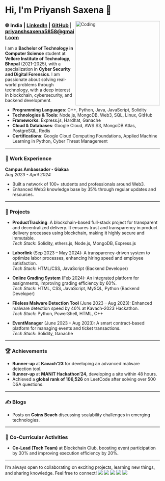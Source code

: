 # Hi, I'm Priyansh Saxena 👋

<img align="right" alt="Coding" width="275" src="https://i.giphy.com/media/v1.Y2lkPTc5MGI3NjExemU3ZTd3cGVkbTAyMzd1czdpd2MzZm42a3Yzd2F2b2t3b29kdjgyMCZlcD12MV9pbnRlcm5hbF9naWZfYnlfaWQmY3Q9Zw/yeE6B8nEKcTMWWvBzD/giphy.gif">


### 🌐 India | [LinkedIn](https://www.linkedin.com/in/priyansh08/) | [GitHub](https://github.com/Priyansh8888) | priyanshsaxena5858@gmail.com

I am a **Bachelor of Technology in Computer Science** student at **Vellore Institute of Technology, Bhopal** (2021-2025), with a specialization in **Cyber Security and Digital Forensics**. I am passionate about solving real-world problems through technology, with a deep interest in blockchain, cybersecurity, and backend development.

- **Programming Languages**: C++, Python, Java, JavaScript, Solidity
- **Technologies & Tools**: Node.js, MongoDB, Web3, SQL, Linux, GitHub
- **Frameworks**: Express.js, Hardhat, Ganache
- **Cloud & Databases**: Google Cloud, AWS S3, MongoDB Atlas, PostgreSQL, Redis
- **Certifications**: Google Cloud Computing Foundations, Applied Machine Learning in Python, Cyber Threat Management

---

### 💼 **Work Experience**
**Campus Ambassador - Giakaa**  
_Aug 2023 - April 2024_  
- Built a network of 100+ students and professionals around Web3.
- Enhanced Web3 knowledge base by 35% through regular updates and resources.

---

### 🚀 **Projects**
- **ProductTracking**: A blockchain-based full-stack project for transparent and decentralized delivery. It ensures trust and transparency in product delivery processes using blockchain, making it highly secure 
    and immutable.  
  _Tech Stack_: Solidity, ethers.js, Node.js, MongoDB, Express.js

- **Laborlink** (Sep 2023 – May 2024): A transparency-driven system to optimize labor processes, enhancing hiring speed and employee satisfaction.  
  _Tech Stack_: HTML/CSS, JavaScript (Backend Developer)

- **Online Grading System** (Feb 2024): An integrated platform for assignments, improving grading efficiency by 60%.  
  _Tech Stack_: HTML, CSS, JavaScript, MySQL, Python (Backend Developer)

- **Fileless Malware Detection Tool** (June 2023 – Aug 2023): Enhanced malware detection speed by 40% at Kavach-2023 Hackathon.  
  _Tech Stack_: Python, PowerShell, HTML, C++

- **EventManager** (June 2023 – Aug 2023): A smart contract-based platform for managing events and ticket transactions.  
  _Tech Stack_: Solidity, Ganache

---

### 🏆 **Achievements**
- **Runner-up** at **Kavach’23** for developing an advanced malware detection tool.
- **Runner-up** at **MANIT Hackathon’24**, developing a site within 48 hours.
- Achieved a **global rank of 106,526** on LeetCode after solving over 500 DSA questions.

---

### ✍️ **Blogs**
- Posts on **Coins Beach** discussing scalability challenges in emerging technologies.

---

### 🌱 **Co-Curricular Activities**
- **Co-Lead (Tech Team)** at Blockchain Club, boosting event participation by 30% and improving execution efficiency by 20%.

---

I’m always open to collaborating on exciting projects, learning new things, and sharing knowledge. Feel free to connect!
![](http://github-profile-summary-cards.vercel.app/api/cards/profile-details?username=Priyansh8888&theme=gotham)
![](http://github-profile-summary-cards.vercel.app/api/cards/repos-per-language?username=Priyansh8888&theme=gotham)
![](http://github-profile-summary-cards.vercel.app/api/cards/most-commit-language?username=Priyansh8888&theme=gotham)
![](http://github-profile-summary-cards.vercel.app/api/cards/stats?username=Priyansh8888&theme=gotham)
![](http://github-profile-summary-cards.vercel.app/api/cards/productive-time?username=Priyansh8888&theme=gotham&utcOffset=8)


